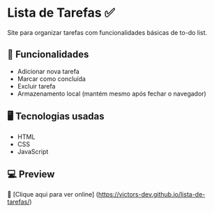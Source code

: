 # Lista de Tarefas ✅

Site para organizar tarefas com funcionalidades básicas de to-do list.

## 🔧 Funcionalidades

- Adicionar nova tarefa
- Marcar como concluída
- Excluir tarefa
- Armazenamento local (mantém mesmo após fechar o navegador)

## 🖥️ Tecnologias usadas

- HTML
- CSS
- JavaScript

## 💻 Preview

🔗 [Clique aqui para ver online] (https://victors-dev.github.io/lista-de-tarefas/)
